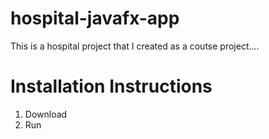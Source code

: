 # hospital-javafx-app


This is a hospital project that I created as a coutse project....

# Installation Instructions

1. Download
2. Run
